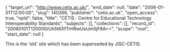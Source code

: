 {
  "target_url": "http://www.cetis.ac.uk/", 
  "end_date": null, 
  "date": "2006-01-01T12:00:00", 
  "slug": 140266, 
  "publisher": "cetis.ac.uk", 
  "open_access": true, 
  "npld": false, 
  "title": "CETIS : Centre for Educational Technology Interoperability Standards", 
  "subjects": [], 
  "collections": [], 
  "record_id": "20060101T120000/Uh5t6XfTrHRwUsIJm5jF8A==", 
  "scope": "root", 
  "start_date": null
}

This is the 'old' site which has been superseded by JISC-CETIS.